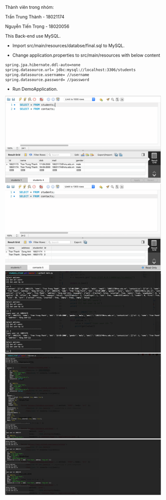 Thành viên trong nhóm:

Trần Trung Thành - 18021174

Nguyễn Tiến Trọng - 18020056

This Back-end use MySQL.

- Import src/main/resources/databse/final.sql to MySQL.

- Change application.properties to src/main/resources with below content

```
spring.jpa.hibernate.ddl-auto=none
spring.datasource.url= jdbc:mysql://localhost:3306/students
spring.datasource.username= //username
spring.datasource.password= //password 
```

- Run DemoApplication.



![Users](./docs/1.png)
![Contacts](./docs/2.png)
![Python](./docs/3.png)
![Nodejs](./docs/4.png)
![Nodejs](./docs/5.png)

